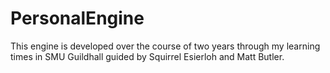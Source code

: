 # PersonalEngine
This engine is developed over the course of two years through my learning times in SMU Guildhall guided by Squirrel Esierloh and Matt Butler. 
